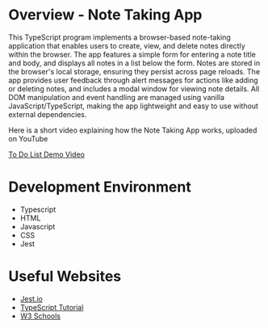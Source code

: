 # Overview - Note Taking App

This TypeScript program implements a browser-based note-taking application that enables users to create, view, and delete notes directly within the browser. The app features a simple form for entering a note title and body, and displays all notes in a list below the form. Notes are stored in the browser's local storage, ensuring they persist across page reloads. The app provides user feedback through alert messages for actions like adding or deleting notes, and includes a modal window for viewing note details. All DOM manipulation and event handling are managed using vanilla JavaScript/TypeScript, making the app lightweight and easy to use without external dependencies.

Here is a short video explaining how the Note Taking App works, uploaded on YouTube 

[To Do List Demo Video](https://youtu.be/Uz0fU620DnU)

# Development Environment

* Typescript
* HTML
* Javascript
* CSS
* Jest

# Useful Websites

* [Jest.io](https://jestjs.io/docs/getting-started)
* [TypeScript Tutorial]([https://javascript.info/](https://www.typescripttutorial.net/))
* [W3 Schools]([https://www.w3schools.com/js/DEFAULT.asp](https://www.w3schools.com/typescript/))
